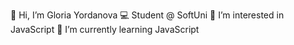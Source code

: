 👋 Hi, I’m Gloria Yordanova
💻 Student @ SoftUni
👀 I’m interested in JavaScript
🌱 I’m currently learning JavaScript

<!---
gloriayordanova/gloriayordanova is a ✨ special ✨ repository because its `README.md` (this file) appears on your GitHub profile.
You can click the Preview link to take a look at your changes.
--->
